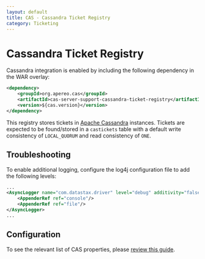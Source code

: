 ```yaml
---
layout: default
title: CAS - Cassandra Ticket Registry
category: Ticketing
---
```


# Cassandra Ticket Registry

Cassandra integration is enabled by including the following dependency in the WAR overlay:

```xml
<dependency>
    <groupId>org.apereo.cas</groupId>
    <artifactId>cas-server-support-cassandra-ticket-registry</artifactId>
    <version>${cas.version}</version>
</dependency>
```

This registry stores tickets in [Apache Cassandra](http://cassandra.apache.org/) instances. Tickets are expected to be found/stored in a `castickets` table
with a default write consistency of `LOCAL_QUORUM` and read consistency of `ONE`.

## Troubleshooting

To enable additional logging, configure the log4j configuration file to add the following levels:

```xml
...
<AsyncLogger name="com.datastax.driver" level="debug" additivity="false">
    <AppenderRef ref="console"/>
    <AppenderRef ref="file"/>
</AsyncLogger>
...
```

## Configuration

To see the relevant list of CAS properties, please [review this guide](../configuration/Configuration-Properties.html#cassandra-ticket-registry).
